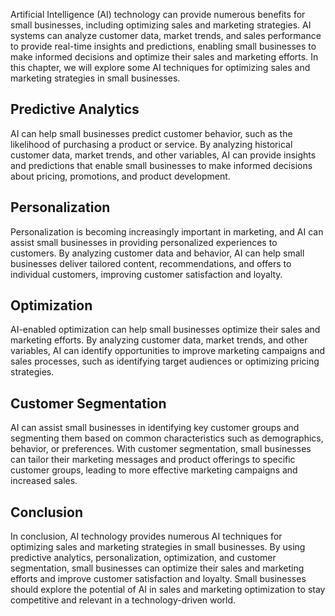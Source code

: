 
Artificial Intelligence (AI) technology can provide numerous benefits for small businesses, including optimizing sales and marketing strategies. AI systems can analyze customer data, market trends, and sales performance to provide real-time insights and predictions, enabling small businesses to make informed decisions and optimize their sales and marketing efforts. In this chapter, we will explore some AI techniques for optimizing sales and marketing strategies in small businesses.

Predictive Analytics
--------------------

AI can help small businesses predict customer behavior, such as the likelihood of purchasing a product or service. By analyzing historical customer data, market trends, and other variables, AI can provide insights and predictions that enable small businesses to make informed decisions about pricing, promotions, and product development.

Personalization
---------------

Personalization is becoming increasingly important in marketing, and AI can assist small businesses in providing personalized experiences to customers. By analyzing customer data and behavior, AI can help small businesses deliver tailored content, recommendations, and offers to individual customers, improving customer satisfaction and loyalty.

Optimization
------------

AI-enabled optimization can help small businesses optimize their sales and marketing efforts. By analyzing customer data, market trends, and other variables, AI can identify opportunities to improve marketing campaigns and sales processes, such as identifying target audiences or optimizing pricing strategies.

Customer Segmentation
---------------------

AI can assist small businesses in identifying key customer groups and segmenting them based on common characteristics such as demographics, behavior, or preferences. With customer segmentation, small businesses can tailor their marketing messages and product offerings to specific customer groups, leading to more effective marketing campaigns and increased sales.

Conclusion
----------

In conclusion, AI technology provides numerous AI techniques for optimizing sales and marketing strategies in small businesses. By using predictive analytics, personalization, optimization, and customer segmentation, small businesses can optimize their sales and marketing efforts and improve customer satisfaction and loyalty. Small businesses should explore the potential of AI in sales and marketing optimization to stay competitive and relevant in a technology-driven world.
